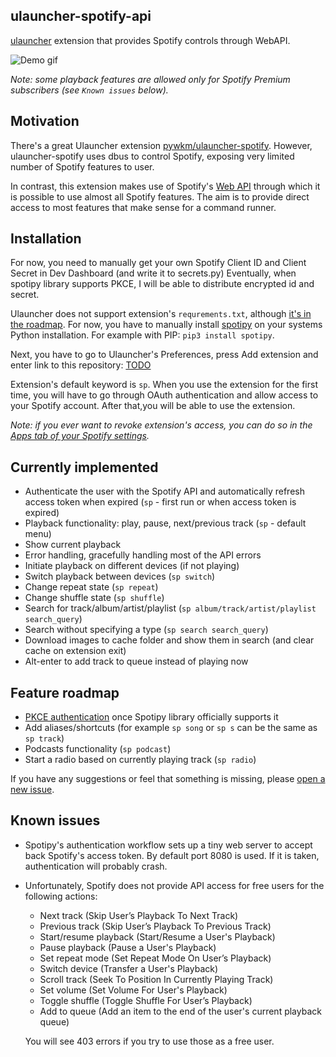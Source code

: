 ulauncher-spotify-api
--------------------------
[ulauncher](https://github.com/Ulauncher/Ulauncher) extension that provides Spotify controls through WebAPI.

![Demo gif](demo.gif)

*Note: some playback features are allowed only for Spotify Premium subscribers (see `Known issues` below).*

Motivation
--------------------------
There's a great Ulauncher extension [pywkm/ulauncher-spotify](https://github.com/pywkm/ulauncher-spotify).
However, ulauncher-spotify uses dbus to control Spotify, exposing very limited number of Spotify features to user.

In contrast, this extension makes use of Spotify's [Web API](https://developer.spotify.com/documentation/web-api/)
through which it is possible to use almost all Spotify features. The aim is to provide direct access to most features
that make sense for a command runner.

Installation
--------------------------
For now, you need to manually get your own Spotify Client ID and Client Secret in Dev Dashboard (and write it to secrets.py)
Eventually, when spotipy library supports PKCE, I will be able to distribute encrypted id and secret.

Ulauncher does not support extension's `requrements.txt`,
although [it's in the roadmap](https://github.com/Ulauncher/Ulauncher/issues/273).
For now, you have to manually install [spotipy](https://github.com/plamere/spotipy/)
on your systems Python installation. For example with PIP: `pip3 install spotipy`.

Next, you have to go to Ulauncher's Preferences, press Add extension and enter link to this repository:
[TODO](TODO)

Extension's default keyword is `sp`. When you use the extension for the first time, you will have to
go through OAuth authentication and allow access to your Spotify account.
After that,you will be able to use the extension.

*Note: if you ever want to revoke extension's access, you can do so in the
[Apps tab of your Spotify settings](https://www.spotify.com/account/apps/).*


Currently implemented
--------------------------
- Authenticate the user with the Spotify API and automatically refresh access token when expired (`sp` - first run or
when access token is expired)
- Playback functionality: play, pause, next/previous track (`sp` - default menu)
- Show current playback
- Error handling, gracefully handling most of the API errors
- Initiate playback on different devices (if not playing)
- Switch playback between devices (`sp switch`)
- Change repeat state (`sp repeat`)
- Change shuffle state (`sp shuffle`)
- Search for track/album/artist/playlist (`sp album/track/artist/playlist search_query`)
- Search without specifying a type (`sp search search_query`)
- Download images to cache folder and show them in search (and clear cache on extension exit)
- Alt-enter to add track to queue instead of playing now


Feature roadmap
--------------------------
- [PKCE authentication](https://developer.spotify.com/documentation/general/guides/authorization-guide/#authorization-code-flow-with-proof-key-for-code-exchange-pkce)
 once Spotipy library officially supports it
- Add aliases/shortcuts (for example `sp song` or `sp s` can be the same as `sp track`)
- Podcasts functionality (`sp podcast`)
- Start a radio based on currently playing track (`sp radio`)

If you have any suggestions or feel that something is missing, please [open a new issue](TODO).


Known issues
--------------------------
- Spotipy's authentication workflow sets up a tiny web server to accept back Spotify's access token.
By default port 8080 is used. If it is taken, authentication will probably crash.

- Unfortunately, Spotify does not provide API access for free users for the following actions:
  - Next track (Skip User’s Playback To Next Track)
  - Previous track (Skip User’s Playback To Previous Track)
  - Start/resume playback (Start/Resume a User's Playback)
  - Pause playback (Pause a User's Playback)
  - Set repeat mode (Set Repeat Mode On User’s Playback)
  - Switch device (Transfer a User's Playback)
  - Scroll track (Seek To Position In Currently Playing Track)
  - Set volume (Set Volume For User's Playback)
  - Toggle shuffle (Toggle Shuffle For User’s Playback)
  - Add to queue (Add an item to the end of the user's current playback queue)
  
  You will see 403 errors if you try to use those as a free user. 
